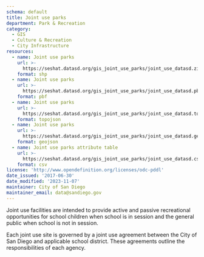 ```yaml
---
schema: default
title: Joint use parks
department: Park & Recreation
category:
  - GIS
  - Culture & Recreation
  - City Infrastructure
resources:
  - name: Joint use parks
    url: >-
      https://seshat.datasd.org/gis_joint_use_parks/joint_use_datasd.zip
    format: shp
  - name: Joint use parks
    url: >-
      https://seshat.datasd.org/gis_joint_use_parks/joint_use_datasd.pbf
    format: pbf
  - name: Joint use parks
    url: >-
      https://seshat.datasd.org/gis_joint_use_parks/joint_use_datasd.topo.json
    format: topojson
  - name: Joint use parks
    url: >-
      https://seshat.datasd.org/gis_joint_use_parks/joint_use_datasd.geojson
    format: geojson
  - name: Joint use parks attribute table
    url: >-
      https://seshat.datasd.org/gis_joint_use_parks/joint_use_datasd.csv
    format: csv
license: 'http://www.opendefinition.org/licenses/odc-pddl'
date_issued: '2017-06-30'
date_modified: '2023-11-07'
maintainer: City of San Diego
maintainer_email: data@sandiego.gov
---
```

Joint use facilities are intended to provide active and passive recreational opportunities for school children when school is in session and the general public when school is not in session.
<!--more-->
Each joint use site is governed by a joint use agreement between the City of San Diego and applicable school district. These agreements outline the responsibilities of each agency.
